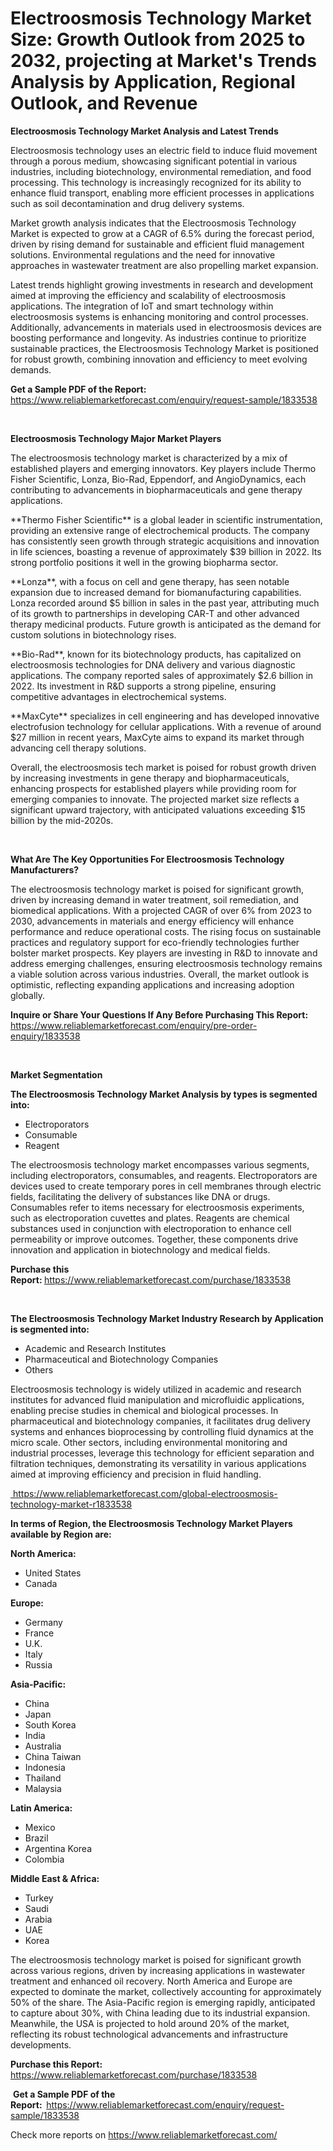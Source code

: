 <p><h1>Electroosmosis Technology Market Size: Growth Outlook from 2025 to 2032, projecting at Market's Trends Analysis by Application, Regional Outlook, and Revenue</h1></p><p><strong>Electroosmosis Technology Market Analysis and Latest Trends</strong></p>
<p><p>Electroosmosis technology uses an electric field to induce fluid movement through a porous medium, showcasing significant potential in various industries, including biotechnology, environmental remediation, and food processing. This technology is increasingly recognized for its ability to enhance fluid transport, enabling more efficient processes in applications such as soil decontamination and drug delivery systems.</p><p>Market growth analysis indicates that the Electroosmosis Technology Market is expected to grow at a CAGR of 6.5% during the forecast period, driven by rising demand for sustainable and efficient fluid management solutions. Environmental regulations and the need for innovative approaches in wastewater treatment are also propelling market expansion. </p><p>Latest trends highlight growing investments in research and development aimed at improving the efficiency and scalability of electroosmosis applications. The integration of IoT and smart technology within electroosmosis systems is enhancing monitoring and control processes. Additionally, advancements in materials used in electroosmosis devices are boosting performance and longevity. As industries continue to prioritize sustainable practices, the Electroosmosis Technology Market is positioned for robust growth, combining innovation and efficiency to meet evolving demands.</p></p>
<p><strong>Get a Sample PDF of the Report:&nbsp;</strong> <a href="https://www.reliablemarketforecast.com/enquiry/request-sample/1833538?utm_campaign=3053&utm_medium=2&utm_source=Github&utm_content=ia&utm_term=26032025&utm_id=electroosmosis-technology">https://www.reliablemarketforecast.com/enquiry/request-sample/1833538</a></p>
<p>&nbsp;</p>
<p><strong>Electroosmosis Technology Major Market Players</strong></p>
<p><p>The electroosmosis technology market is characterized by a mix of established players and emerging innovators. Key players include Thermo Fisher Scientific, Lonza, Bio-Rad, Eppendorf, and AngioDynamics, each contributing to advancements in biopharmaceuticals and gene therapy applications.</p><p>**Thermo Fisher Scientific** is a global leader in scientific instrumentation, providing an extensive range of electrochemical products. The company has consistently seen growth through strategic acquisitions and innovation in life sciences, boasting a revenue of approximately $39 billion in 2022. Its strong portfolio positions it well in the growing biopharma sector.</p><p>**Lonza**, with a focus on cell and gene therapy, has seen notable expansion due to increased demand for biomanufacturing capabilities. Lonza recorded around $5 billion in sales in the past year, attributing much of its growth to partnerships in developing CAR-T and other advanced therapy medicinal products. Future growth is anticipated as the demand for custom solutions in biotechnology rises.</p><p>**Bio-Rad**, known for its biotechnology products, has capitalized on electroosmosis technologies for DNA delivery and various diagnostic applications. The company reported sales of approximately $2.6 billion in 2022. Its investment in R&D supports a strong pipeline, ensuring competitive advantages in electrochemical systems.</p><p>**MaxCyte** specializes in cell engineering and has developed innovative electrofusion technology for cellular applications. With a revenue of around $27 million in recent years, MaxCyte aims to expand its market through advancing cell therapy solutions.</p><p>Overall, the electroosmosis tech market is poised for robust growth driven by increasing investments in gene therapy and biopharmaceuticals, enhancing prospects for established players while providing room for emerging companies to innovate. The projected market size reflects a significant upward trajectory, with anticipated valuations exceeding $15 billion by the mid-2020s.</p></p>
<p>&nbsp;</p>
<p><strong>What Are The Key Opportunities For Electroosmosis Technology Manufacturers?</strong></p>
<p><p>The electroosmosis technology market is poised for significant growth, driven by increasing demand in water treatment, soil remediation, and biomedical applications. With a projected CAGR of over 6% from 2023 to 2030, advancements in materials and energy efficiency will enhance performance and reduce operational costs. The rising focus on sustainable practices and regulatory support for eco-friendly technologies further bolster market prospects. Key players are investing in R&D to innovate and address emerging challenges, ensuring electroosmosis technology remains a viable solution across various industries. Overall, the market outlook is optimistic, reflecting expanding applications and increasing adoption globally.</p></p>
<p><strong>Inquire or Share Your Questions If Any Before Purchasing This Report:</strong> <a href="https://www.reliablemarketforecast.com/enquiry/pre-order-enquiry/1833538?utm_campaign=3053&utm_medium=2&utm_source=Github&utm_content=ia&utm_term=26032025&utm_id=electroosmosis-technology">https://www.reliablemarketforecast.com/enquiry/pre-order-enquiry/1833538</a></p>
<p>&nbsp;</p>
<p><strong>Market Segmentation</strong></p>
<p><strong>The Electroosmosis Technology Market Analysis by types is segmented into:</strong></p>
<p><ul><li>Electroporators</li><li>Consumable</li><li>Reagent</li></ul></p>
<p><p>The electroosmosis technology market encompasses various segments, including electroporators, consumables, and reagents. Electroporators are devices used to create temporary pores in cell membranes through electric fields, facilitating the delivery of substances like DNA or drugs. Consumables refer to items necessary for electroosmosis experiments, such as electroporation cuvettes and plates. Reagents are chemical substances used in conjunction with electroporation to enhance cell permeability or improve outcomes. Together, these components drive innovation and application in biotechnology and medical fields.</p></p>
<p><strong>Purchase this Report:&nbsp;</strong><a href="https://www.reliablemarketforecast.com/purchase/1833538?utm_campaign=3053&utm_medium=2&utm_source=Github&utm_content=ia&utm_term=26032025&utm_id=electroosmosis-technology">https://www.reliablemarketforecast.com/purchase/1833538</a></p>
<p>&nbsp;</p>
<p><strong>The Electroosmosis Technology Market Industry Research by Application is segmented into:</strong></p>
<p><ul><li>Academic and Research Institutes</li><li>Pharmaceutical and Biotechnology Companies</li><li>Others</li></ul></p>
<p><p>Electroosmosis technology is widely utilized in academic and research institutes for advanced fluid manipulation and microfluidic applications, enabling precise studies in chemical and biological processes. In pharmaceutical and biotechnology companies, it facilitates drug delivery systems and enhances bioprocessing by controlling fluid dynamics at the micro scale. Other sectors, including environmental monitoring and industrial processes, leverage this technology for efficient separation and filtration techniques, demonstrating its versatility in various applications aimed at improving efficiency and precision in fluid handling.</p></p>
<p><a href="https://www.reliablemarketforecast.com/global-electroosmosis-technology-market-r1833538?utm_campaign=3053&utm_medium=2&utm_source=Github&utm_content=ia&utm_term=26032025&utm_id=electroosmosis-technology">&nbsp;https://www.reliablemarketforecast.com/global-electroosmosis-technology-market-r1833538</a></p>
<p><strong>In terms of Region, the Electroosmosis Technology Market Players available by Region are:</strong></p>
<p>
    <p> <strong> North America: </strong>
        <ul>
            <li>United States</li>
            <li>Canada</li>
        </ul>
        </p> 
    <p> <strong> Europe: </strong>
        <ul>
            <li>Germany</li>
            <li>France</li>
            <li>U.K.</li>
            <li>Italy</li>
            <li>Russia</li>
        </ul>
        </p> 
    <p> <strong> Asia-Pacific: </strong>
        <ul>
            <li>China</li>
            <li>Japan</li>
            <li>South Korea</li>
            <li>India</li>
            <li>Australia</li>
            <li>China Taiwan</li>
            <li>Indonesia</li>
            <li>Thailand</li>
            <li>Malaysia</li>
        </ul>
        </p> 
    <p> <strong> Latin America: </strong>
        <ul>
            <li>Mexico</li>
            <li>Brazil</li>
            <li>Argentina Korea</li>
            <li>Colombia</li>
        </ul>
        </p> 
    <p> <strong> Middle East & Africa: </strong>
        <ul>
            <li>Turkey</li>
            <li>Saudi</li>
            <li>Arabia</li>
            <li>UAE</li>
            <li>Korea</li>
        </ul>
    </p>
    </p>
<p><p>The electroosmosis technology market is poised for significant growth across various regions, driven by increasing applications in wastewater treatment and enhanced oil recovery. North America and Europe are expected to dominate the market, collectively accounting for approximately 50% of the share. The Asia-Pacific region is emerging rapidly, anticipated to capture about 30%, with China leading due to its industrial expansion. Meanwhile, the USA is projected to hold around 20% of the market, reflecting its robust technological advancements and infrastructure developments.</p></p>
<p><strong>Purchase this Report: </strong><a href="https://www.reliablemarketforecast.com/purchase/1833538?utm_campaign=3053&utm_medium=2&utm_source=Github&utm_content=ia&utm_term=26032025&utm_id=electroosmosis-technology">https://www.reliablemarketforecast.com/purchase/1833538</a></p>
<p>&nbsp;<strong>Get a Sample PDF of the Report:&nbsp;&nbsp;</strong><a href="https://www.reliablemarketforecast.com/enquiry/request-sample/1833538?utm_campaign=3053&utm_medium=2&utm_source=Github&utm_content=ia&utm_term=26032025&utm_id=electroosmosis-technology">https://www.reliablemarketforecast.com/enquiry/request-sample/1833538</a></p>
<p><strong></strong></p>
<p>Check more reports on <a href="https://www.reliablemarketforecast.com/?utm_campaign=3053&utm_medium=2&utm_source=Github&utm_content=ia&utm_term=26032025&utm_id=electroosmosis-technology">https://www.reliablemarketforecast.com/</a></p>